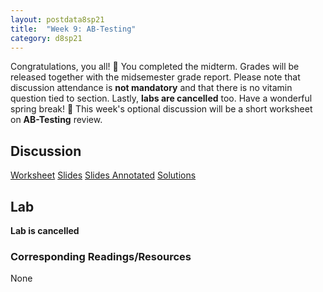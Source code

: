 ```yaml
---
layout: postdata8sp21
title:  "Week 9: AB-Testing"
category: d8sp21
---
```


Congratulations, you all! 🙌 You completed the midterm. Grades will be released together with the midsemester grade report. Please note that discussion attendance is **not mandatory** and that there is no vitamin question tied to section. Lastly, **labs are cancelled** too. Have a wonderful spring break! 🎉 This week's optional discussion will be a short worksheet on **AB-Testing** review.

## Discussion

[Worksheet](https://docs.google.com/document/d/1gfIjcyDu2ok_47J_w8NbshEcd0uKGdOJlDuafG5bhZQ/edit?usp=sharing)
[Slides](/assets/docs/d8-sp21-dis09.pdf)
[Slides Annotated]()
[Solutions](http://data8.org)

## Lab

**Lab is cancelled**

### Corresponding Readings/Resources

None


